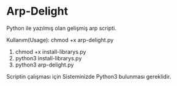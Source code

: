 # Arp-Delight
Python ile yazılmış olan gelişmiş arp scripti.

Kullanım(Usage): chmod +x arp-delight.py
1) chmod +x install-librarys.py 
2) python3 install-librarys.py
3) python3 arp-delight.py
                
Scriptin çalışması için Sisteminizde Python3 bulunması gereklidir.

